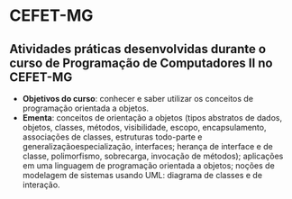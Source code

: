 # CEFET-MG

## Atividades práticas desenvolvidas durante o curso de Programação de Computadores II no CEFET-MG

* **Objetivos do curso**: conhecer e saber utilizar os conceitos de programação orientada a objetos.
* **Ementa**: conceitos de orientação a objetos (tipos abstratos de dados, objetos, classes, métodos,
visibilidade, escopo, encapsulamento, associações de classes, estruturas todo-parte e generalizaçãoespecialização, interfaces; herança de interface e de classe, polimorfismo, sobrecarga, invocação de métodos); aplicações em uma linguagem de programação orientada a objetos; noções de modelagem de sistemas
usando UML: diagrama de classes e de interação.
